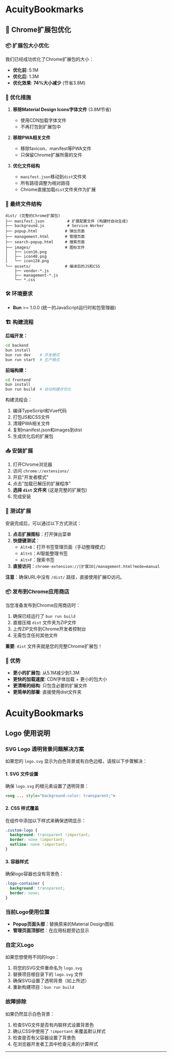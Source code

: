 # AcuityBookmarks

## 🚀 Chrome扩展包优化

### 📦 扩展包大小优化

我们已经成功优化了Chrome扩展包的大小：

- **优化前**: 5.1M
- **优化后**: 1.3M
- **优化效果**: **74%大小减少** (节省3.8M)

### 🔧 优化措施

1. **移除Material Design Icons字体文件** (3.8M节省)
   - 使用CDN加载字体文件
   - 不再打包到扩展包中

2. **移除PWA相关文件**
   - 移除favicon、manifest等PWA文件
   - 只保留Chrome扩展所需的文件

3. **优化文件结构**
   - `manifest.json`移动到`dist`文件夹
   - 所有路径调整为相对路径
   - Chrome直接加载`dist`文件夹作为扩展

### 📁 最终文件结构

```
dist/ (完整的Chrome扩展包)
├── manifest.json          # 扩展配置文件 (构建时自动生成)
├── background.js          # Service Worker
├── popup.html            # 弹出页面
├── management.html       # 管理页面
├── search-popup.html     # 搜索页面
├── images/               # 图标文件
│   ├── icon16.png
│   ├── icon48.png
│   └── icon128.png
└── assets/               # 编译后的JS和CSS
    ├── vendor-*.js
    ├── management-*.js
    └── *.css
```

### 🛠️ 环境要求
- **Bun** >= 1.0.0 (统一的JavaScript运行时和包管理器)

### 🏗️ 构建流程

**后端开发：**
```bash
cd backend
bun install
bun run dev    # 开发模式
bun run start  # 生产模式
```

**前端构建：**
```bash
cd frontend
bun install
bun run build  # 自动构建并优化
```

构建流程会：
1. 编译TypeScript和Vue代码
2. 打包JS和CSS文件
3. 清理PWA相关文件
4. 复制manifest.json和images到dist
5. 生成优化后的扩展包

### 📥 安装扩展

1. 打开Chrome浏览器
2. 访问 `chrome://extensions/`
3. 开启"开发者模式"
4. 点击"加载已解压的扩展程序"
5. **选择 `dist` 文件夹** (这是完整的扩展包)
6. 完成安装

### 🧪 测试扩展

安装完成后，可以通过以下方式测试：

1. **点击扩展图标**：打开弹出菜单
2. **快捷键测试**：
   - `Alt+B`：打开书签管理页面（手动整理模式）
   - `Alt+S`：AI智能整理书签
   - `Alt+F`：搜索书签
3. **直接访问**：`chrome-extension://[扩展ID]/management.html?mode=manual`

**注意**：确保URL中没有 `/dist/` 路径，直接使用扩展ID访问。

### 📦 发布到Chrome应用商店

当您准备发布到Chrome应用商店时：

1. 确保已经运行了 `bun run build`
2. 直接压缩 `dist` 文件夹为ZIP文件
3. 上传ZIP文件到Chrome开发者控制台
4. 无需包含任何其他文件

**重要**: `dist` 文件夹就是您的完整Chrome扩展包！

### 🎯 优势

- **更小的扩展包**: 从5.1M减少到1.3M
- **更快的加载速度**: CDN字体加载 + 更小的包大小
- **更清晰的结构**: 只包含必要的扩展文件
- **更简单的部署**: 直接使用dist文件夹

# AcuityBookmarks

## Logo 使用说明

### SVG Logo 透明背景问题解决方案

如果您的 `logo.svg` 显示为白色背景或有白色边框，请按以下步骤解决：

#### 1. SVG 文件设置
确保 `logo.svg` 的根元素设置了透明背景：
```xml
<svg ... style="background-color: transparent;">
```

#### 2. CSS 样式覆盖
在组件中添加以下样式来确保透明显示：
```css
.custom-logo {
  background: transparent !important;
  border: none !important;
  outline: none !important;
}
```

#### 3. 容器样式
确保logo容器也没有背景色：
```css
.logo-container {
  background: transparent;
  border: none;
}
```

### 当前Logo使用位置

- **Popup页面头部**：替换原来的Material Design图标
- **管理页面顶部栏**：在应用标题旁边显示

### 自定义Logo

如果您想使用不同的logo：

1. 将您的SVG文件重命名为 `logo.svg`
2. 替换项目根目录下的 `logo.svg` 文件
3. 确保SVG设置了透明背景（如上所述）
4. 重新构建项目：`bun run build`

### 故障排除

如果仍然显示白色背景：

1. 检查SVG文件是否有内联样式设置背景色
2. 确认CSS中使用了 `!important` 来覆盖默认样式
3. 检查是否有父容器设置了背景色
4. 在浏览器开发者工具中检查元素的计算样式

---
